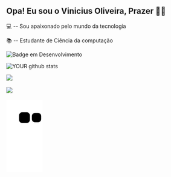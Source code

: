
## Opa! Eu sou o Vinicius Oliveira, Prazer 🖖🏼 

💻 -- Sou apaixonado pelo mundo da tecnologia

📚 -- Estudante de Ciência da computação


![Badge em Desenvolvimento](http://img.shields.io/static/v1?label=STATUS&message=EM%20DESENVOLVIMENTO&color=GREEN&style=for-the-badge)

![YOUR github stats](https://github-readme-stats.vercel.app/api?username=ViniOliveira27)

<img src="https://img.shields.io/static/v1?label=JavaScript&message=linguagem de programação&color=yellow&style=for-the-badge&logo=JavaScript"/> 

[<img src="https://img.shields.io/badge/linkedin-%230077B5.svg?&style=for-the-badge&logo=linkedin&logoColor=white" />](https://www.linkedin.com/in/vinicius-oliveira27/) 

![Snake animation](https://github.com/ViniOliveira27/ViniOliveira27//blob/output/github-contribution-grid-snake.svg)
